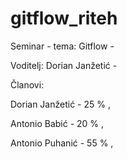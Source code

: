 # gitflow_riteh
Seminar - tema: Gitflow -

Voditelj: Dorian Janžetić -

Članovi: 

  Dorian Janžetić  - 25 % , 
  
  Antonio Babić    - 20 % , 
  
  Antonio Puhanić  - 55 % , 
